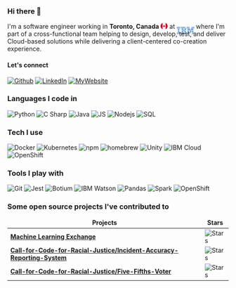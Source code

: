 ### Hi there 👋

<!-- "https://emojis.slackmojis.com/emojis/images/1471045852/842/hi.gif?1471045852" -->

<p> 
  I'm a software engineer working in <b>Toronto, Canada</b> <img src="Assets/Images/canada.svg" width="16" style="max-width: 100%;margin-bottom: -2px;"/> at <img
  src="Assets/Images/ibm.svg" width="40" style="margin-bottom:-12px"> where I'm part of a cross-functional team helping to design, develop, test, and deliver Cloud-based solutions while delivering a client-centered co-creation experience. 
</p>

#### Let's connect

<p>
<a href="https://github.com/rafvasq" target="_blank"><img alt="Github" src="https://img.shields.io/badge/GitHub-%2312100E.svg?&style=for-the-badge&logo=Github" /></a> 
<!-- <a href="https://twitter.com/rafvasq" target="_blank"><img alt="Twitter" src="https://img.shields.io/badge/twitter-%231DA1F2.svg?&style=for-the-badge&logo=twitter&logoColor=white" /></a> -->
<a href="https://www.linkedin.com/in/~rafaelvasquez/" target="_blank"><img alt="LinkedIn" src="https://img.shields.io/badge/linkedin-%230077B5.svg?&style=for-the-badge&logo=linkedin" /></a>
<a href="https://rafael-vasquez.com/stuff/" target="_blank"><img alt="MyWebsite" src="https://img.shields.io/badge/my_website-%2312100E.svg?&style=for-the-badge&color=red" /></a>
<!-- <a href="https://medium.com/@th.guibert" target="_blank"><img alt="Medium" src="https://img.shields.io/badge/medium-%2312100E.svg?&style=for-the-badge&logo=medium&logoColor=white" /></a> -->

<h3>Languages I code in</h3>
<p>
<!--   <img alt="React" src="https://img.shields.io/badge/-React-45b8d8?style=flat-square&logo=react&logoColor=white" /> -->
  <img alt="Python" src="https://img.shields.io/badge/Python-3776AB?style=flat&logo=python&logoColor=white" />
  <img alt="C Sharp" src="https://img.shields.io/badge/C%23-239120?style=flat&logo=c-sharp&logoColor=white" />
  <img alt="Java" src="https://img.shields.io/badge/Java-ED8B00?style=flat&logo=java&logoColor=white" />
  <img alt="JS" src="https://img.shields.io/badge/JavaScript-F7DF1E?style=flat&logo=javascript&logoColor=black" />
  <img alt="Nodejs" src="https://img.shields.io/badge/Node.js-43853D?style=flat&logo=node.js&logoColor=white" />
  <img alt="SQL" src="https://img.shields.io/badge/-MySQL-4aadd4?style=flat&logo=MySQL&logoColor=white" />
</p>

<h3>Tech I use</h3>
<p>
  <img alt="Docker" src="https://img.shields.io/badge/-Docker-00008B?style=flat&logo=docker" />
  <img alt="Kubernetes" src="https://img.shields.io/badge/-Kubernetes-A9A9A9?style=flat&logo=kubernetes" />
  <img alt="npm" src="https://img.shields.io/badge/-NPM-CB3837?style=flat&logo=npm" />
  <img alt="homebrew" src="https://img.shields.io/badge/-Homebrew-2e2a24?style=flat&logo=homebrew" />
  <img alt="Unity" src="https://img.shields.io/badge/Unity-%2312100E.svg?&style=flat&logo=Unity&logoColor=white&color=0dba89" />
  <img alt="IBM Cloud" src="https://img.shields.io/badge/IBM_Cloud-informational?style=flat-square&logo=IBM" />
  <img alt="OpenShift" src="https://img.shields.io/badge/OpenShift-informational?style=flat-square&logo=redhat&color=red" />
</p>

<h3>Tools I play with</h3>
<p>
  <img alt="Git" src="https://img.shields.io/badge/Git-100000?style=flat&logo=git&logoColor=white" />
  <img alt="Jest" src="https://img.shields.io/badge/Jest-43853D?style=flat&logo=Jest" />
  <img alt="Botium" src="https://img.shields.io/badge/Botium-0000FF?style=flat" />
  <img alt="IBM Watson" src="https://img.shields.io/badge/IBM_Watson-000000?style=flat-square&logo=IBM-Watson" />
  <img alt="Pandas" src="https://img.shields.io/badge/Pandas-00008B?style=flat-square&logo=pandas" />
  <img alt="Spark" src="https://img.shields.io/badge/Spark-0d6efd?style=flat-square&logo=apachespark" />
  <img alt="OpenShift" src="https://img.shields.io/badge/OpenShift-FF0000?style=flat-square&logo=redhat" />
<!--   <img alt="AndroidStudio" src="https://img.shields.io/badge/Android_Studio-informational?style=flat-square&logo=Android-Studio&logoColor=white&color=de57be" /> -->
<!--   <img alt="GNU" src="https://img.shields.io/badge/Bash_Scripting-informational?style=flat-square&logo=gnu-bash&logoColor=white&color=e63576" /> -->
</p>

### Some open source projects I've contributed to

<table>
  <thead align="center">
    <tr border: none;>
      <td><b>Projects</b></td>
      <td><b>Stars</b></td>
    </tr>
  </thead>
  <tbody>
    <tr>
      <td><a href="https://github.com/machine-learning-exchange/mlx"><b>Machine Learning Exchange</b></a></td>
      <td><img alt="Stars" src="https://img.shields.io/github/stars/machine-learning-exchange/mlx?style=flat-square&labelColor=343b41"/></td>
    </tr>
    <tr>
      <td><a href="https://github.com/Call-for-Code-for-Racial-Justice/Incident-Accuracy-Reporting-System"><b>Call-for-Code-for-Racial-Justice/Incident-Accuracy-Reporting-System</b></a></td>
      <td><img alt="Stars" src="https://img.shields.io/github/stars/Call-for-Code-for-Racial-Justice/Incident-Accuracy-Reporting-System?style=flat-square&labelColor=343b41"/></td>
    </tr>
    <tr>
      <td><a href="https://github.com/Call-for-Code-for-Racial-Justice/Five-Fifths-Voter"><b>Call-for-Code-for-Racial-Justice/Five-Fifths-Voter</b></a></td>
      <td><img alt="Stars" src="https://img.shields.io/github/stars/Call-for-Code-for-Racial-Justice/Five-Fifths-Voter?style=flat-square&labelColor=343b41"/></td>
    </tr>
  </tbody>
</table>

